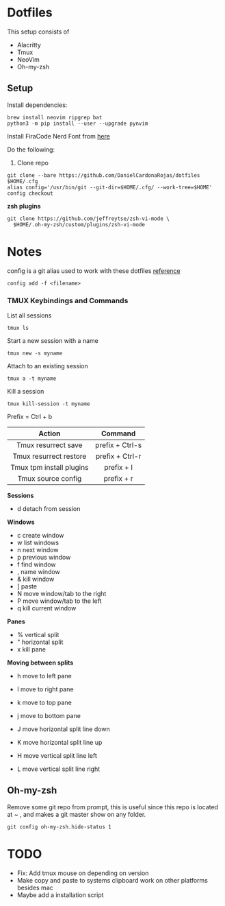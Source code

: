 # Dotfiles

This setup consists of

- Alacritty
- Tmux
- NeoVim
- Oh-my-zsh

## Setup

Install dependencies:

```shell
brew install neovim ripgrep bat
python3 -m pip install --user --upgrade pynvim
```

Install FiraCode Nerd Font from [here](https://www.nerdfonts.com/font-downloads)

Do the following:

1. Clone repo

```shell
git clone --bare https://github.com/DanielCardonaRojas/dotfiles $HOME/.cfg
alias config='/usr/bin/git --git-dir=$HOME/.cfg/ --work-tree=$HOME'
config checkout
```

**zsh plugins**

```
git clone https://github.com/jeffreytse/zsh-vi-mode \
  $HOME/.oh-my-zsh/custom/plugins/zsh-vi-mode
```

# Notes

config is a git alias used to work with these dotfiles [reference](https://www.atlassian.com/git/tutorials/dotfiles)

```shell
config add -f <filename>
```

### TMUX Keybindings and Commands

List all sessions

```shell
tmux ls
```

Start a new session with a name

```shell
tmux new -s myname
```

Attach to an existing session

```shell
tmux a -t myname
```

Kill a session

```shell
tmux kill-session -t myname
```

Prefix = Ctrl + b

|          Action          |     Command     |
| :----------------------: | :-------------: |
|   Tmux resurrect save    | prefix + Ctrl-s |
|  Tmux resurrect restore  | prefix + Ctrl-r |
| Tmux tpm install plugins |   prefix + I    |
|    Tmux source config    |   prefix + r    |

**Sessions**

- d detach from session

**Windows**

- c create window
- w list windows
- n next window
- p previous window
- f find window
- , name window
- & kill window
- ] paste
- N move window/tab to the right
- P move window/tab to the left
- q kill current window

**Panes**

- % vertical split
- " horizontal split
- x kill pane

**Moving between splits**

- h move to left pane
- l move to right pane
- k move to top pane
- j move to bottom pane

- J move horizontal split line down
- K move horizontal split line up
- H move vertical split line left
- L move vertical split line right

## Oh-my-zsh

Remove some git repo from prompt, this is useful since this repo is located at ~ , and makes a git master
show on any folder.

```shell
git config oh-my-zsh.hide-status 1
```

# TODO

- Fix: Add tmux mouse on depending on version
- Make copy and paste to systems clipboard work on other platforms besides mac
- Maybe add a installation script
